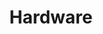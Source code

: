 ---
layout: one_column_cms
title: Hardware
icon: nav_icons/Hardware.svg
cms_blocks:
    - hardware
---